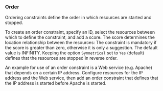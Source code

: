 ### Order

Ordering constraints define the order in which resources are started
and stopped.

To create an order constraint, specify an ID, select the resources
between which to define the constraint, and add a score. The score
determines the location relationship between the resources: The
constraint is mandatory if the score is greater than zero, otherwise
it is only a suggestion. The default value is INFINITY. Keeping the
option `Symmetrical` set to `Yes` (default) defines that the resources
are stopped in reverse order.

An example for use of an order constraint is a Web service
(e.g. Apache) that depends on a certain IP address. Configure
resources for the IP address and the Web service, then add an order
constraint that defines that the IP address is started before Apache
is started.

